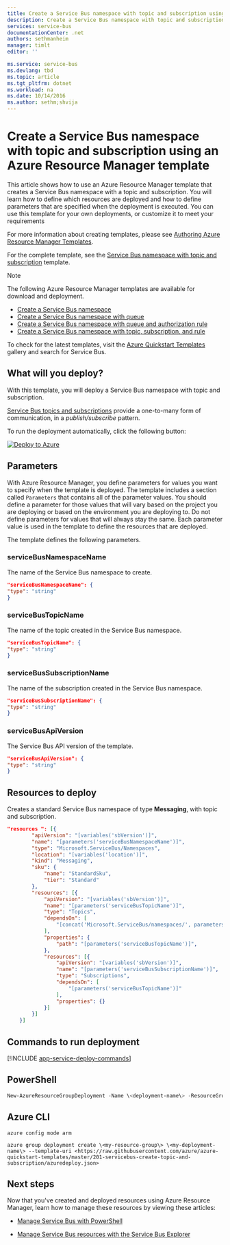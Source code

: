 ```yaml
---
title: Create a Service Bus namespace with topic and subscription using an Azure Resource Manager template | Azure
description: Create a Service Bus namespace with topic and subscription using Azure Resource Manager template
services: service-bus
documentationCenter: .net
authors: sethmanheim
manager: timlt
editor: ''

ms.service: service-bus
ms.devlang: tbd
ms.topic: article
ms.tgt_pltfrm: dotnet
ms.workload: na
ms.date: 10/14/2016
ms.author: sethm;shvija
---
```


# Create a Service Bus namespace with topic and subscription using an Azure Resource Manager template

This article shows how to use an Azure Resource Manager template that creates a Service Bus namespace with a topic and subscription. You will learn how to define which resources are deployed and how to define parameters that are specified when the deployment is executed. You can use this template for your own deployments, or customize it to meet your requirements

For more information about creating templates, please see [Authoring Azure Resource Manager Templates][].

For the complete template, see the [Service Bus namespace with topic and subscription][] template.

>[!NOTE]
> The following Azure Resource Manager templates are available for download and deployment.
> 
> -  [Create a Service Bus namespace](./service-bus-resource-manager-namespace.md)
> -  [Create a Service Bus namespace with queue](./service-bus-resource-manager-namespace-queue.md)
> -  [Create a Service Bus namespace with queue and authorization rule](./service-bus-resource-manager-namespace-auth-rule.md)
> -  [Create a Service Bus namespace with topic, subscription, and rule](./service-bus-resource-manager-namespace-topic-with-rule.md)
> 
>To check for the latest templates, visit the [Azure Quickstart Templates][] gallery and search for Service Bus.

## What will you deploy?

With this template, you will deploy a Service Bus namespace with topic and subscription.

[Service Bus topics and subscriptions](./service-bus-queues-topics-subscriptions.md#topics-and-subscriptions) provide a one-to-many form of communication, in a *publish/subscribe* pattern.

To run the deployment automatically, click the following button:

[![Deploy to Azure](./media/service-bus-resource-manager-namespace-topic/deploybutton.png)](https://portal.azure.cn/#create/Microsoft.Template/uri/https%3A%2F%2Fraw.githubusercontent.com%2FAzure%2Fazure-quickstart-templates%2Fmaster%2F201-servicebus-create-topic-and-subscription%2Fazuredeploy.json)

## Parameters

With Azure Resource Manager, you define parameters for values you want to specify when the template is deployed. The template includes a section called `Parameters` that contains all of the parameter values. You should define a parameter for those values that will vary based on the project you are deploying or based on the environment you are deploying to. Do not define parameters for values that will always stay the same. Each parameter value is used in the template to define the resources that are deployed.

The template defines the following parameters.

### serviceBusNamespaceName

The name of the Service Bus namespace to create.

```json
"serviceBusNamespaceName": {
"type": "string"
}
```

### serviceBusTopicName

The name of the topic created in the Service Bus namespace.

```json
"serviceBusTopicName": {
"type": "string"
}
```

### serviceBusSubscriptionName

The name of the subscription created in the Service Bus namespace.

```json
"serviceBusSubscriptionName": {
"type": "string"
}
```

### serviceBusApiVersion

The Service Bus API version of the template.

```json
"serviceBusApiVersion": {
"type": "string"
}
```
## Resources to deploy

Creates a standard Service Bus namespace of type **Messaging**, with topic and subscription.

```json
"resources ": [{
        "apiVersion": "[variables('sbVersion')]",
        "name": "[parameters('serviceBusNamespaceName')]",
        "type": "Microsoft.ServiceBus/Namespaces",
        "location": "[variables('location')]",
        "kind": "Messaging",
        "sku": {
            "name": "StandardSku",
            "tier": "Standard"
        },
        "resources": [{
            "apiVersion": "[variables('sbVersion')]",
            "name": "[parameters('serviceBusTopicName')]",
            "type": "Topics",
            "dependsOn": [
                "[concat('Microsoft.ServiceBus/namespaces/', parameters('serviceBusNamespaceName'))]"
            ],
            "properties": {
                "path": "[parameters('serviceBusTopicName')]",
            },
            "resources": [{
                "apiVersion": "[variables('sbVersion')]",
                "name": "[parameters('serviceBusSubscriptionName')]",
                "type": "Subscriptions",
                "dependsOn": [
                    "[parameters('serviceBusTopicName')]"
                ],
                "properties": {}
            }]
        }]
    }]
```

## Commands to run deployment

[!INCLUDE [app-service-deploy-commands](../../includes/app-service-deploy-commands.md)]

## PowerShell
```powershell
New-AzureResourceGroupDeployment -Name \<deployment-name\> -ResourceGroupName \<resource-group-name\> -TemplateUri <https://raw.githubusercontent.com/azure/azure-quickstart-templates/master/201-servicebus-create-topic-and-subscription/azuredeploy.json>
```

## Azure CLI
```cli
azure config mode arm

azure group deployment create \<my-resource-group\> \<my-deployment-name\> --template-uri <https://raw.githubusercontent.com/azure/azure-quickstart-templates/master/201-servicebus-create-topic-and-subscription/azuredeploy.json>
```

## Next steps

Now that you've created and deployed resources using Azure Resource Manager, learn how to manage these resources by viewing these articles:

- [Manage Service Bus with PowerShell](./service-bus-powershell-how-to-provision.md)
- [Manage Service Bus resources with the Service Bus Explorer](https://code.msdn.microsoft.com/Service-Bus-Explorer-f2abca5a)

  [Authoring Azure Resource Manager Templates]: ../azure-resource-manager/resource-group-authoring-templates.md
  [Azure Quickstart Templates]: https://azure.microsoft.com/documentation/templates/?term=service+bus
  [Learn more about Service Bus topics and subscriptions]: ./service-bus-queues-topics-subscriptions.md
  [Using Azure PowerShell with Azure Resource Manager]: ../azure-resource-manager/powershell-azure-resource-manager.md
  [Using the Azure CLI for Mac, Linux, and Windows with Azure Resource Management]: ../azure-resource-manager/xplat-cli-azure-resource-manager.md
  [Service Bus namespace with topic and subscription]: https://github.com/Azure/azure-quickstart-templates/blob/master/201-servicebus-create-topic-and-subscription/